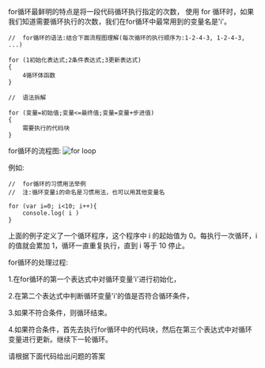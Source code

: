 for循环最鲜明的特点是将一段代码循环执行指定的次数，
使用 for 循环时，如果我们知道需要循环执行的次数，我们在for循环中最常用到的变量名是'i'。

    //  for循环的语法:结合下面流程图理解(每次循环的执行顺序为:1-2-4-3, 1-2-4-3, ...)

    for (1初始化表达式;2条件表达式;3更新表达式)
    {
        4循环体函数
    }

    //  语法拆解

    for (变量=初始值;变量<=最终值;变量=变量+步进值)
    {
        需要执行的代码块
    }

for循环的流程图:
![for loop](http://course-image.qiniudn.com/js_basic_for_loop.png)

例如: 

    //  for循环的习惯用法举例
    //  注:循环变量i的命名是习惯用法，也可以用其他变量名

    for (var i=0; i<10; i++){
        console.log( i )
    }

上面的例子定义了一个循环程序，这个程序中 i 的起始值为 0。每执行一次循环，i 的值就会累加 1，循环一直重复执行，直到 i 等于 10 停止。

for循环的处理过程:

1.在for循环的第一个表达式中对循环变量'i'进行初始化，

2.在第二个表达式中判断循环变量'i'的值是否符合循环条件，

3.如果不符合条件，则循环结束。

4.如果符合条件，首先去执行for循环中的代码块，然后在第三个表达式中对循环变量进行更新。继续下一轮循环。

请根据下面代码给出问题的答案